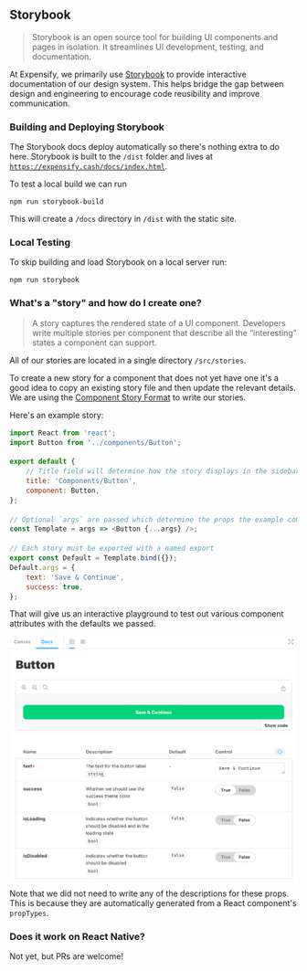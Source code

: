 ## Storybook

>Storybook is an open source tool for building UI components and pages in isolation. It streamlines UI development, testing, and documentation.

At Expensify, we primarily use [Storybook](https://storybook.js.org/) to provide interactive documentation of our design system. This helps bridge the gap between design and engineering to encourage code reusibility and improve communication.

### Building and Deploying Storybook

The Storybook docs deploy automatically so there's nothing extra to do here. Storybook is built to the `/dist` folder and lives at [`https://expensify.cash/docs/index.html`](https://expensify.cash/docs/index.html).

To test a local build we can run

```
npm run storybook-build
```

This will create a `/docs` directory in `/dist` with the static site.

### Local Testing

To skip building and load Storybook on a local server run:

```
npm run storybook
```

### What's a "story" and how do I create one?

>A story captures the rendered state of a UI component. Developers write multiple stories per component that describe all the “interesting” states a component can support.

All of our stories are located in a single directory `/src/stories`.

To create a new story for a component that does not yet have one it's a good idea to copy an existing story file and then update the relevant details. We are using the [Component Story Format](https://storybook.js.org/docs/react/writing-stories/introduction#component-story-format) to write our stories.

Here's an example story:

```javascript
import React from 'react';
import Button from '../components/Button';

export default {
	// Title field will determine how the story displays in the sidebar
    title: 'Components/Button',
    component: Button,
};

// Optional `args` are passed which determine the props the example component will have
const Template = args => <Button {...args} />;

// Each story must be exported with a named export
export const Default = Template.bind({});
Default.args = {
    text: 'Save & Continue',
    success: true,
};
```

That will give us an interactive playground to test out various component attributes with the defaults we passed.

![Storybook example](web/storybook-example.png)

Note that we did not need to write any of the descriptions for these props. This is because they are automatically generated from a React component's `propTypes`.

### Does it work on React Native?

Not yet, but PRs are welcome!